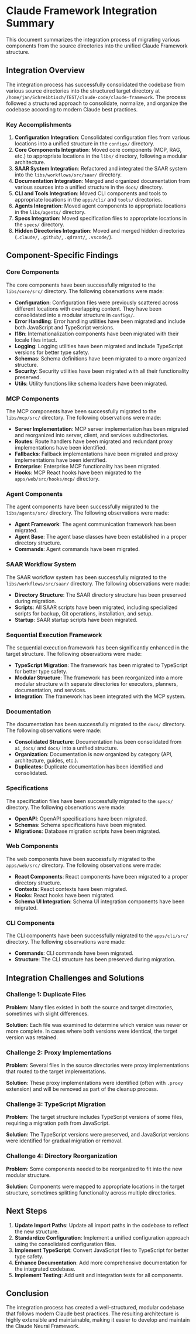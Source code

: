# Claude Framework Integration Summary

This document summarizes the integration process of migrating various components from the source directories into the unified Claude Framework structure.

## Integration Overview

The integration process has successfully consolidated the codebase from various source directories into the structured target directory at `/home/jan/Schreibtisch/TEST/claude-code/claude-framework`. The process followed a structured approach to consolidate, normalize, and organize the codebase according to modern Claude best practices.

### Key Accomplishments

1. **Configuration Integration**: Consolidated configuration files from various locations into a unified structure in the `configs/` directory.
2. **Core Components Integration**: Moved core components (MCP, RAG, etc.) to appropriate locations in the `libs/` directory, following a modular architecture.
3. **SAAR System Integration**: Refactored and integrated the SAAR system into the `libs/workflows/src/saar/` directory.
4. **Documentation Integration**: Merged and organized documentation from various sources into a unified structure in the `docs/` directory.
5. **CLI and Tools Integration**: Moved CLI components and tools to appropriate locations in the `apps/cli/` and `tools/` directories.
6. **Agents Integration**: Moved agent components to appropriate locations in the `libs/agents/` directory.
7. **Specs Integration**: Moved specification files to appropriate locations in the `specs/` directory.
8. **Hidden Directories Integration**: Moved and merged hidden directories (`.claude/`, `.github/`, `.qdrant/`, `.vscode/`).

## Component-Specific Findings

### Core Components

The core components have been successfully migrated to the `libs/core/src/` directory. The following observations were made:

- **Configuration**: Configuration files were previously scattered across different locations with overlapping content. They have been consolidated into a modular structure in `configs/`.
- **Error Handling**: Error handling utilities have been migrated and include both JavaScript and TypeScript versions.
- **I18n**: Internationalization components have been migrated with their locale files intact.
- **Logging**: Logging utilities have been migrated and include TypeScript versions for better type safety.
- **Schemas**: Schema definitions have been migrated to a more organized structure.
- **Security**: Security utilities have been migrated with all their functionality preserved.
- **Utils**: Utility functions like schema loaders have been migrated.

### MCP Components

The MCP components have been successfully migrated to the `libs/mcp/src/` directory. The following observations were made:

- **Server Implementation**: MCP server implementation has been migrated and reorganized into server, client, and services subdirectories.
- **Routes**: Route handlers have been migrated and redundant proxy implementations have been identified.
- **Fallbacks**: Fallback implementations have been migrated and proxy implementations have been identified.
- **Enterprise**: Enterprise MCP functionality has been migrated.
- **Hooks**: MCP React hooks have been migrated to the `apps/web/src/hooks/mcp/` directory.

### Agent Components

The agent components have been successfully migrated to the `libs/agents/src/` directory. The following observations were made:

- **Agent Framework**: The agent communication framework has been migrated.
- **Agent Base**: The agent base classes have been established in a proper directory structure.
- **Commands**: Agent commands have been migrated.

### SAAR Workflow System

The SAAR workflow system has been successfully migrated to the `libs/workflows/src/saar/` directory. The following observations were made:

- **Directory Structure**: The SAAR directory structure has been preserved during migration.
- **Scripts**: All SAAR scripts have been migrated, including specialized scripts for backup, Git operations, installation, and setup.
- **Startup**: SAAR startup scripts have been migrated.

### Sequential Execution Framework

The sequential execution framework has been significantly enhanced in the target structure. The following observations were made:

- **TypeScript Migration**: The framework has been migrated to TypeScript for better type safety.
- **Modular Structure**: The framework has been reorganized into a more modular structure with separate directories for executors, planners, documentation, and services.
- **Integration**: The framework has been integrated with the MCP system.

### Documentation

The documentation has been successfully migrated to the `docs/` directory. The following observations were made:

- **Consolidated Structure**: Documentation has been consolidated from `ai_docs/` and `docs/` into a unified structure.
- **Organization**: Documentation is now organized by category (API, architecture, guides, etc.).
- **Duplicates**: Duplicate documentation has been identified and consolidated.

### Specifications

The specification files have been successfully migrated to the `specs/` directory. The following observations were made:

- **OpenAPI**: OpenAPI specifications have been migrated.
- **Schemas**: Schema specifications have been migrated.
- **Migrations**: Database migration scripts have been migrated.

### Web Components

The web components have been successfully migrated to the `apps/web/src/` directory. The following observations were made:

- **React Components**: React components have been migrated to a proper directory structure.
- **Contexts**: React contexts have been migrated.
- **Hooks**: React hooks have been migrated.
- **Schema UI Integration**: Schema UI integration components have been migrated.

### CLI Components

The CLI components have been successfully migrated to the `apps/cli/src/` directory. The following observations were made:

- **Commands**: CLI commands have been migrated.
- **Structure**: The CLI structure has been preserved during migration.

## Integration Challenges and Solutions

### Challenge 1: Duplicate Files

**Problem**: Many files existed in both the source and target directories, sometimes with slight differences.

**Solution**: Each file was examined to determine which version was newer or more complete. In cases where both versions were identical, the target version was retained.

### Challenge 2: Proxy Implementations

**Problem**: Several files in the source directories were proxy implementations that routed to the target implementations.

**Solution**: These proxy implementations were identified (often with `.proxy` extension) and will be removed as part of the cleanup process.

### Challenge 3: TypeScript Migration

**Problem**: The target structure includes TypeScript versions of some files, requiring a migration path from JavaScript.

**Solution**: The TypeScript versions were preserved, and JavaScript versions were identified for gradual migration or removal.

### Challenge 4: Directory Reorganization

**Problem**: Some components needed to be reorganized to fit into the new modular structure.

**Solution**: Components were mapped to appropriate locations in the target structure, sometimes splitting functionality across multiple directories.

## Next Steps

1. **Update Import Paths**: Update all import paths in the codebase to reflect the new structure.
2. **Standardize Configuration**: Implement a unified configuration approach using the consolidated configuration files.
3. **Implement TypeScript**: Convert JavaScript files to TypeScript for better type safety.
4. **Enhance Documentation**: Add more comprehensive documentation for the integrated codebase.
5. **Implement Testing**: Add unit and integration tests for all components.

## Conclusion

The integration process has created a well-structured, modular codebase that follows modern Claude best practices. The resulting architecture is highly extensible and maintainable, making it easier to develop and maintain the Claude Neural Framework.